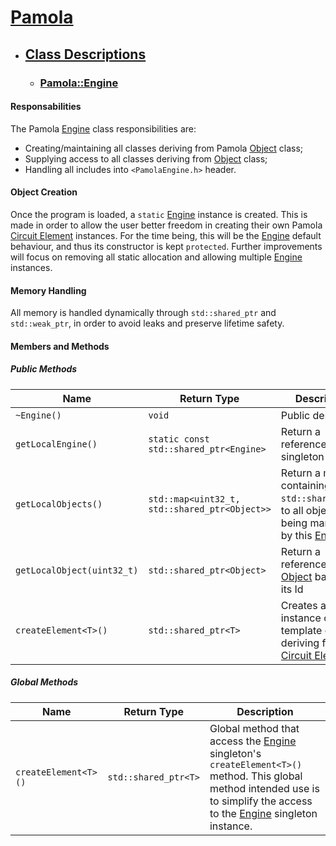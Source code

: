 
[Eng]: ../../PamolaProject/PamolaProject/PamolaEngine.h
[Obj]: ../../PamolaProject/PamolaProject/PamolaObject.h
[Cir]: ../../PamolaProject/PamolaProject/Circuit.h   
[Ter]: ../../PamolaProject/PamolaProject/CircuitTerminal.h
[TerCpp]: ../../PamolaProject/PamolaProject/CircuitTerminal.cpp
[Nod]: ../../PamolaProject/PamolaProject/CircuitNode.h
[Ele]: ../../PamolaProject/PamolaProject/CircuitElement.h

# [Pamola](../README.md)
- ## [Class Descriptions](README.md)

  - ### [Pamola::Engine][Eng]

#### Responsabilities

The Pamola [Engine][Eng] class responsibilities are:
- Creating/maintaining all classes deriving from Pamola [Object][Obj] class;
- Supplying access to all classes deriving from [Object][Obj] class;
- Handling all includes into ``<PamolaEngine.h>`` header.

#### Object Creation

Once the program is loaded, a ``static`` [Engine][Eng]  instance is created. This is made in order to allow the user better freedom in creating their own Pamola [Circuit Element][Ele] instances. For the time being, this will be the [Engine][Eng] default behaviour, and thus its constructor is kept ``protected``. Further improvements will focus on removing all static allocation and allowing multiple [Engine][Eng] instances.

#### Memory Handling

All memory is handled dynamically through ``std::shared_ptr`` and ``std::weak_ptr``, in order to avoid leaks and preserve lifetime safety.

#### Members and Methods

##### Public Methods

| Name                                 | Return Type                                     | Description                                                                                      |
|--------------------------------------|-------------------------------------------------|--------------------------------------------------------------------------------------------------|
| ``~Engine()``                        | ``void``                                        | Public destructor                                                                                |
| ``getLocalEngine()``                 | ``static const std::shared_ptr<Engine>``        | Return a reference to the singleton [Engine][Eng]                                                |
| ``getLocalObjects()``                | ``std::map<uint32_t, std::shared_ptr<Object>>`` | Return a map containing ``std::shared_ptr``'s to all objects being managed by this [Engine][Eng] |
| ``getLocalObject(uint32_t)``         | ``std::shared_ptr<Object>``                     | Return a reference to [Object][Obj] based on its Id                                              |
| ``createElement<T>()``               | ``std::shared_ptr<T>``                          | Creates a new instance of a template class T deriving from [Circuit Element][Ele]                |

##### Global Methods

| Name                                 | Return Type                           | Description                                                                                                                                                                         |
|--------------------------------------|---------------------------------------|-------------------------------------------------------------------------------------------------------------------------------------------------------------------------------------|
| ``createElement<T>()``   | ``std::shared_ptr<T>`` | Global method that access the [Engine][Eng] singleton's ``createElement<T>()`` method. This global method intended use is to simplify the access to the [Engine][Eng] singleton instance.  |
